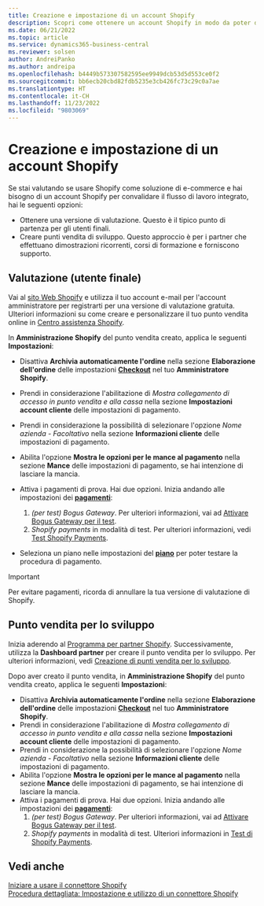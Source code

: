 ```yaml
---
title: Creazione e impostazione di un account Shopify
description: Scopri come ottenere un account Shopify in modo da poter dimostrare il flusso di lavoro per l'integrazione tra Shopify e Business Central.
ms.date: 06/21/2022
ms.topic: article
ms.service: dynamics365-business-central
ms.reviewer: solsen
author: AndreiPanko
ms.author: andreipa
ms.openlocfilehash: b4449b573307582595ee9949dcb53d5d553ce0f2
ms.sourcegitcommit: bb6ecb20cbd82fdb5235e3cb426fc73c29c0a7ae
ms.translationtype: HT
ms.contentlocale: it-CH
ms.lasthandoff: 11/23/2022
ms.locfileid: "9803069"
---
```

# <a name="create-and-set-up-a-shopify-account"></a>Creazione e impostazione di un account Shopify

Se stai valutando se usare Shopify come soluzione di e-commerce e hai bisogno di un account Shopify per convalidare il flusso di lavoro integrato, hai le seguenti opzioni:

- Ottenere una versione di valutazione. Questo è il tipico punto di partenza per gli utenti finali.  
- Creare punti vendita di sviluppo. Questo approccio è per i partner che effettuano dimostrazioni ricorrenti, corsi di formazione e forniscono supporto.

## <a name="trial-end-user"></a>Valutazione (utente finale)

Vai al [sito Web Shopify](https://www.shopify.com) e utilizza il tuo account e-mail per l'account amministratore per registrarti per una versione di valutazione gratuita. Ulteriori informazioni su come creare e personalizzare il tuo punto vendita online in [Centro assistenza Shopify](https://help.shopify.com/).

In **Amministrazione Shopify** del punto vendita creato, applica le seguenti **Impostazioni**:

- Disattiva **Archivia automaticamente l'ordine** nella sezione **Elaborazione dell'ordine** delle impostazioni [**Checkout**](https://www.shopify.com/admin/settings/checkout) nel tuo **Amministratore Shopify**.
- Prendi in considerazione l'abilitazione di *Mostra collegamento di accesso in punto vendita e alla cassa* nella sezione **Impostazioni account cliente** delle impostazioni di pagamento.
- Prendi in considerazione la possibilità di selezionare l'opzione *Nome azienda - Facoltativo* nella sezione **Informazioni cliente** delle impostazioni di pagamento.
- Abilita l'opzione **Mostra le opzioni per le mance al pagamento** nella sezione **Mance** delle impostazioni di pagamento, se hai intenzione di lasciare la mancia.
- Attiva i pagamenti di prova. Hai due opzioni. Inizia andando alle impostazioni dei [**pagamenti**](https://www.shopify.com/admin/settings/payments):  
  1. *(per test) Bogus Gateway*. Per ulteriori informazioni, vai ad [Attivare Bogus Gateway per il test](https://help.shopify.com/en/manual/checkout-settings/test-orders#place-a-test-order-by-simulating-a-transaction).
  2. *Shopify payments* in modalità di test. Per ulteriori informazioni, vedi [Test Shopify Payments](https://help.shopify.com/en/manual/payments/shopify-payments/testing-shopify-payments).

- Seleziona un piano nelle impostazioni del [**piano**](https://www.shopify.com/admin/settings/plan) per poter testare la procedura di pagamento.

> [!Important]  
> Per evitare pagamenti, ricorda di annullare la tua versione di valutazione di Shopify.

## <a name="development-store"></a>Punto vendita per lo sviluppo

Inizia aderendo al [Programma per partner Shopify](https://help.shopify.com/partners/about). Successivamente, utilizza la **Dashboard partner** per creare il punto vendita per lo sviluppo. Per ulteriori informazioni, vedi [Creazione di punti vendita per lo sviluppo](https://help.shopify.com/partners/dashboard/managing-stores/development-stores).

Dopo aver creato il punto vendita, in **Amministrazione Shopify** del punto vendita creato, applica le seguenti **Impostazioni**:

- Disattiva **Archivia automaticamente l'ordine** nella sezione **Elaborazione dell'ordine** delle impostazioni [**Checkout**](https://www.shopify.com/admin/settings/checkout) nel tuo **Amministratore Shopify**.
- Prendi in considerazione l'abilitazione di *Mostra collegamento di accesso in punto vendita e alla cassa* nella sezione **Impostazioni account cliente** delle impostazioni di pagamento.
- Prendi in considerazione la possibilità di selezionare l'opzione *Nome azienda - Facoltativo* nella sezione **Informazioni cliente** delle impostazioni di pagamento.
- Abilita l'opzione **Mostra le opzioni per le mance al pagamento** nella sezione **Mance** delle impostazioni di pagamento, se hai intenzione di lasciare la mancia.
- Attiva i pagamenti di prova. Hai due opzioni. Inizia andando alle impostazioni dei [**pagamenti**](https://www.shopify.com/admin/settings/payments):  
  1. *(per test) Bogus Gateway*. Per ulteriori informazioni, vai ad [Attivare Bogus Gateway per il test](https://help.shopify.com/en/manual/checkout-settings/test-orders#place-a-test-order-by-simulating-a-transaction).
  2. *Shopify payments* in modalità di test. Ulteriori informazioni in [Test di Shopify Payments](https://help.shopify.com/en/manual/payments/shopify-payments/testing-shopify-payments).

## <a name="see-also"></a>Vedi anche

[Iniziare a usare il connettore Shopify](get-started.md)  
[Procedura dettagliata: Impostazione e utilizzo di un connettore Shopify](walkthrough-setting-up-and-using-shopify.md)
